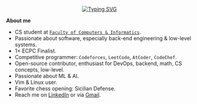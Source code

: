 <p align="center">
  <a href="https://git.io/typing-svg">
    <img src="https://readme-typing-svg.demolab.com?font=Play&pause=1500&color=A2F749&center=true&vCenter=true&width=400&lines=Hi,+I'm+Ahmed+Faraj_;Obsessed+with+CP+%26+Mathematics_;Feel+free+to+explore+my+repos_;ahmed@faraj+:~$+grep+%22i%3C3vim%22+readme.md+&ahmed@faraj+:~$+cat+readme.md_" alt="Typing SVG" />
  </a>
</p>

<b>About me</b>

- CS student at [`Faculty of Computers & Informatics`](http://suez.edu.eg/ar/%d9%83%d9%84%d9%8a%d9%8a%d8%a9-%d9%8a%d8%ad%d8%a7%d8%b3%d8%a8%d8%a7%d9%8b%d8%a7%d8%aa-%d9%88%d9%a2%d9%88%d9%8a%d8%a7%d9%84%d8%ad%d8%a7%d8%b3%d8%a8%d8%a9-%d8%a8%d9%8a%d8%ab-%d8%a7%d8%a9%d8%a9).  
- Passionate about software, especially back-end engineering & low-level systems.  
- 1× ECPC Finalist.  
- Competitive programmer: `Codeforces`, `LeetCode`, `AtCoder`, `CodeChef`.  
- Open-source contributor, enthusiast for DevOps, backend, math, CS concepts, low-level.  
- Passionate about ML & AI.  
- Vim & Linux user.  
- Favorite chess opening: Sicilian Defense.  
- Reach me on [LinkedIn](your-link-here) or via [Gmail](your-email-here).
